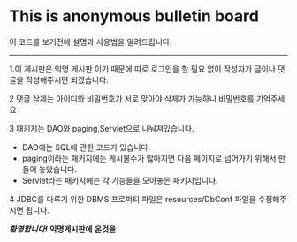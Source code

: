 This is anonymous bulletin board
=================================
이 코드를 보기전에 설명과 사용법을 알려드립니다.

-----
1.이 게시판은 익명 게시판 이기 때문에 따로 로그인을 할 필요 없이 작성자가 글이나
 댓글을 작성해주시면 되겠습니다.

2 댓글 삭제는 아이디와 비밀번호가 서로 맞아야 삭제가 가능하니
비밀번호를 기억주세요

3 패키지는 DAO와 paging,Servlet으로 나눠져있습니다.
 

- DAO에는 SQL에 관한 코드가 있습니다.
- paging이라는 패키지에는 게시물수가 많아지면 다음 페이지로 
넘어가기 위해서 만들어 놓았습니다.
- Servlet라는 패키지에는 각 기능들을 모아놓은 패키지입니다.

4 JDBC를 다루기 위한 DBMS 프로퍼티 파일은 resources/DbConf 파일을 수정해주시면 됩니다.

**_환영합니다!_** **익명게시판에** **온것을**
